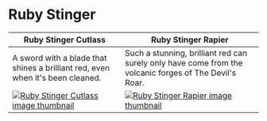# Ruby Stinger

| Ruby Stinger Cutlass | Ruby Stinger Rapier |
| -------------------- | ------------------- |
| A sword with a blade that shines a brilliant red, even when it's been cleaned. | Such a stunning, brilliant red can surely only have come from the volcanic forges of The Devil's Roar. |
| [![Ruby Stinger Cutlass image thumbnail](https://seaofthieves.wiki.gg/images/1/11/Ruby_Stinger_Cutlass.png)](https://seaofthieves.wiki.gg/wiki/Ruby_Stinger_Cutlass) | [![Ruby Stinger Rapier image thumbnail](https://seaofthieves.wiki.gg/images/5/55/Ruby_Stinger_Rapier.png)](https://seaofthieves.wiki.gg/wiki/Ruby_Stinger_Rapier) |
